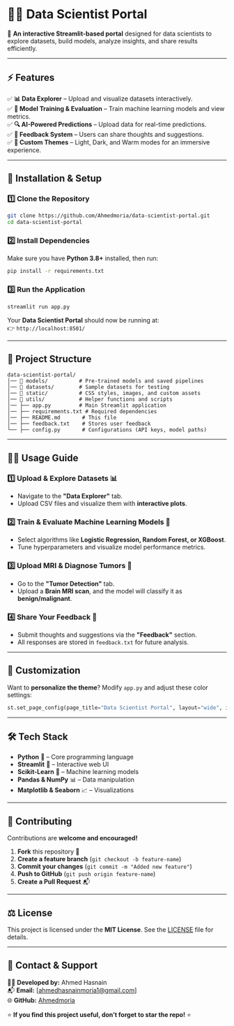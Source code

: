# 🧑‍💻 Data Scientist Portal

🚀 **An interactive Streamlit-based portal** designed for data scientists to explore datasets, build models, analyze insights, and share results efficiently.


---

## ⚡ **Features**
✅ **📊 Data Explorer** – Upload and visualize datasets interactively.  
✅ **🤖 Model Training & Evaluation** – Train machine learning models and view metrics.  
✅ **🔍 AI-Powered Predictions** – Upload data for real-time predictions.  
✅ **📢 Feedback System** – Users can share thoughts and suggestions.  
✅ **🎨 Custom Themes** – Light, Dark, and Warm modes for an immersive experience.  

---

## 🚀 **Installation & Setup**

### **1️⃣ Clone the Repository**
```bash
git clone https://github.com/Ahmedmoria/data-scientist-portal.git
cd data-scientist-portal
```

### **2️⃣ Install Dependencies**
Make sure you have **Python 3.8+** installed, then run:  
```bash
pip install -r requirements.txt
```

### **3️⃣ Run the Application**
```bash
streamlit run app.py
```
Your **Data Scientist Portal** should now be running at:  
👉 `http://localhost:8501/`  

---

## 📂 **Project Structure**
```
data-scientist-portal/
│── 📂 models/          # Pre-trained models and saved pipelines
│── 📂 datasets/        # Sample datasets for testing
│── 📂 static/          # CSS styles, images, and custom assets
│── 📂 utils/           # Helper functions and scripts
│── ├── app.py         # Main Streamlit application
│── ├── requirements.txt # Required dependencies
│── ├── README.md       # This file
│── ├── feedback.txt    # Stores user feedback
└── ├── config.py       # Configurations (API keys, model paths)
```

---

## 🧑‍💻 **Usage Guide**

### **1️⃣ Upload & Explore Datasets 📊**
- Navigate to the **"Data Explorer"** tab.  
- Upload CSV files and visualize them with **interactive plots**.  

### **2️⃣ Train & Evaluate Machine Learning Models 🤖**
- Select algorithms like **Logistic Regression, Random Forest, or XGBoost**.  
- Tune hyperparameters and visualize model performance metrics.  

### **3️⃣ Upload MRI & Diagnose Tumors 🏥**
- Go to the **"Tumor Detection"** tab.  
- Upload a **Brain MRI scan**, and the model will classify it as **benign/malignant**.  

### **4️⃣ Share Your Feedback 💬**
- Submit thoughts and suggestions via the **"Feedback"** section.  
- All responses are stored in `feedback.txt` for future analysis.  

---

## 🎨 **Customization**
Want to **personalize the theme**? Modify `app.py` and adjust these color settings:  
```python
st.set_page_config(page_title="Data Scientist Portal", layout="wide", initial_sidebar_state="expanded")
```

---

## 🛠 **Tech Stack**
- **Python** 🐍 – Core programming language  
- **Streamlit** 🎨 – Interactive web UI  
- **Scikit-Learn** 🤖 – Machine learning models  
- **Pandas & NumPy** 📊 – Data manipulation  
- **Matplotlib & Seaborn** 📈 – Visualizations  

---

## 🤝 **Contributing**
Contributions are **welcome and encouraged!**  

1. **Fork** this repository 🍴  
2. **Create a feature branch** (`git checkout -b feature-name`)  
3. **Commit your changes** (`git commit -m "Added new feature"`)  
4. **Push to GitHub** (`git push origin feature-name`)  
5. **Create a Pull Request** 📬  

---

## ⚖️ **License**
This project is licensed under the **MIT License**. See the [LICENSE](LICENSE) file for details.  

---

## 📧 **Contact & Support**
👨‍💻 **Developed by:** Ahmed Hasnain  
📬 **Email:** [ahmedhasnainmoria1@gmail.com]  
🌐 **GitHub:** [Ahmedmoria](https://github.com/Ahmedmoria)  

⭐ **If you find this project useful, don’t forget to star the repo!** ⭐  
